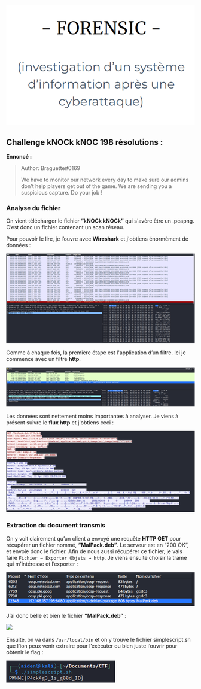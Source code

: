 <p align="center">
  <img src="./src/images/forensic.png"/>
</p>

## Challenge kNOCk kNOC 198 résolutions :


**Ennoncé :**
>Author: Braguette#0169
>
>We have to monitor our network every day to make sure our admins don't help players get out of the game. We are sending you a suspicious capture. Do your job !



### Analyse du fichier

On vient télécharger le fichier **“kNOCk kNOCk”** qui s'avère être un .pcapng. C’est donc un fichier contenant un scan réseau.

Pour pouvoir le lire, je l’ouvre avec **Wireshark** et j'obtiens énormément de données :

<img src="./src/images/forensic_Intro_1.png"/>

Comme à chaque fois, la première étape est l'application d’un filtre. Ici je commence avec un filtre **http**.

<img src="./src/images/forensic_Intro_2.png"/>

Les données sont nettement moins importantes à analyser. Je viens à présent suivre le **flux http** et j'obtiens ceci :

<img src="./src/images/forensic_Intro_3.png"/>



### Extraction du document transmis

On y voit clairement qu’un client a envoyé une requête **HTTP GET** pour récupérer un fichier nommé, **“MalPack.deb”**. Le serveur est en “200 OK”, et envoie donc le fichier.
Afin de nous aussi récupérer ce fichier, je vais faire `Fichier → Exporter Objets → http`.
Je viens ensuite choisir la trame qui m'intéresse et l’exporter :

<img src="./src/images/forensic_Intro_4.png"/>

J’ai donc belle et bien le fichier **“MalPack.deb”** :

<img src="./src/images/forensic/forensic_Intro_5.png"/>

Ensuite, on va dans `/usr/local/bin` et on y trouve le fichier simplescript.sh que l’ion peux venir extraire pour l’exécuter ou bien juste l’ouvrir pour obtenir le flag :

<img src="./src/images/forensic_Intro_6.png"/>